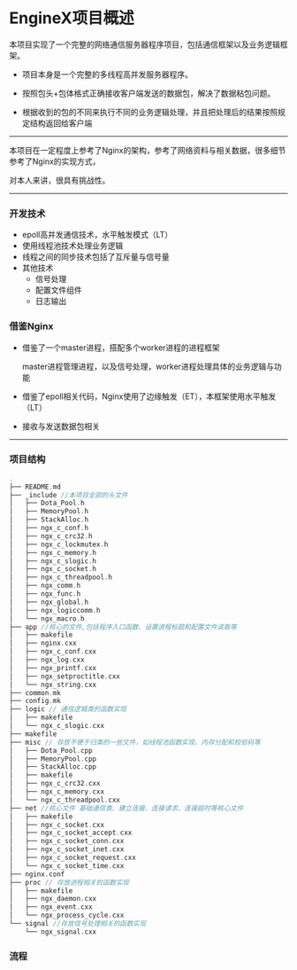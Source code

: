 # EngineX项目概述

本项目实现了一个完整的网络通信服务器程序项目，包括通信框架以及业务逻辑框架。

- 项目本身是一个完整的多线程高并发服务器程序。

- 按照包头+包体格式正确接收客户端发送的数据包，解决了数据粘包问题。
- 根据收到的包的不同来执行不同的业务逻辑处理，并且把处理后的结果按照规定结构返回给客户端

------

本项目在一定程度上参考了Nginx的架构，参考了网络资料与相关数据，很多细节参考了Nginx的实现方式，

对本人来讲，很具有挑战性。

------

### 开发技术

- epoll高并发通信技术，水平触发模式（LT）
- 使用线程池技术处理业务逻辑
- 线程之间的同步技术包括了互斥量与信号量
- 其他技术
  - 信号处理
  - 配置文件组件
  - 日志输出

### 借鉴Nginx

- 借鉴了一个master进程，搭配多个worker进程的进程框架

  master进程管理进程，以及信号处理，worker进程处理具体的业务逻辑与功能

- 借鉴了epoll相关代码，Nginx使用了边缘触发（ET），本框架使用水平触发（LT）
- 接收与发送数据包相关

------

### 项目结构

```cpp
.
├── README.md
├── _include //本项目全部的头文件
│   ├── Dota_Pool.h
│   ├── MemoryPool.h
│   ├── StackAlloc.h
│   ├── ngx_c_conf.h
│   ├── ngx_c_crc32.h
│   ├── ngx_c_lockmutex.h
│   ├── ngx_c_memory.h
│   ├── ngx_c_slogic.h
│   ├── ngx_c_socket.h
│   ├── ngx_c_threadpool.h
│   ├── ngx_comm.h
│   ├── ngx_func.h
│   ├── ngx_global.h
│   ├── ngx_logiccomm.h
│   └── ngx_macro.h
├── app //核心的文件,包括程序入口函数、设置进程标题和配置文件读取等
│   ├── makefile
│   ├── nginx.cxx
│   ├── ngx_c_conf.cxx
│   ├── ngx_log.cxx
│   ├── ngx_printf.cxx
│   ├── ngx_setproctitle.cxx
│   └── ngx_string.cxx
├── common.mk
├── config.mk
├── logic // 通信逻辑类的函数实现
│   ├── makefile
│   └── ngx_c_slogic.cxx
├── makefile
├── misc // 存放不便于归类的一些文件，如线程池函数实现、内存分配和校验码等
│   ├── Dota_Pool.cpp
│   ├── MemoryPool.cpp
│   ├── StackAlloc.cpp
│   ├── makefile
│   ├── ngx_c_crc32.cxx
│   ├── ngx_c_memory.cxx
│   └── ngx_c_threadpool.cxx
├── net //核心文件 基础通信类、建立连接、连接请求、连接超时等核心文件
│   ├── makefile
│   ├── ngx_c_socket.cxx
│   ├── ngx_c_socket_accept.cxx
│   ├── ngx_c_socket_conn.cxx
│   ├── ngx_c_socket_inet.cxx
│   ├── ngx_c_socket_request.cxx
│   └── ngx_c_socket_time.cxx
├── nginx.conf
├── proc // 存放进程相关的函数实现
│   ├── makefile
│   ├── ngx_daemon.cxx
│   ├── ngx_event.cxx
│   └── ngx_process_cycle.cxx
└── signal //存放信号处理相关的函数实现
    └── ngx_signal.cxx
```

### 流程







































